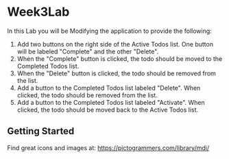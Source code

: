 # Week3Lab

In this Lab you will be Modifying the application to provide the following:
1) Add two buttons on the right side of the Active Todos list. One button will be labeled "Complete" and the other "Delete".
2) When the "Complete" button is clicked, the todo should be moved to the Completed Todos list.
3) When the "Delete" button is clicked, the todo should be removed from the list.
4) Add a button to the Completed Todos list labeled "Delete". When clicked, the todo should be removed from the list.
5) Add a button to the Completed Todos list labeled "Activate". When clicked, the todo should be moved back to the Active Todos list.

## Getting Started
Find great icons and images at: https://pictogrammers.com/library/mdi/
